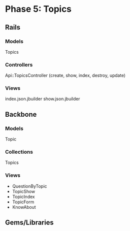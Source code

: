 # Phase 5: Topics

## Rails
### Models
Topics

### Controllers
Api::TopicsController (create, show, index, destroy, update)

### Views
index.json.jbuilder
show.json.jbuilder

## Backbone
### Models
Topic

### Collections
Topics

### Views
* QuestionByTopic
* TopicShow
* TopicIndex
* TopicForm
* KnowAbout

## Gems/Libraries
